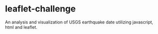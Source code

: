 # leaflet-challenge
An analysis and visualization of USGS earthquake date utilizing javascript, html and leaflet. 
